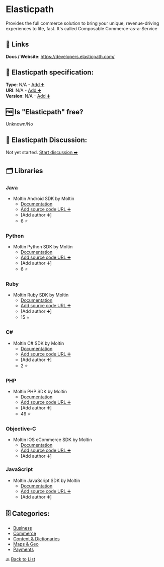 # Elasticpath
Provides the full commerce solution to bring your unique, revenue-driving experiences to life, fast. It's called Composable Commerce-as-a-Service

##  🔗 Links
**Docs / Website**: https://developers.elasticpath.com/

## 🧬 Elasticpath specification:
**Type**: N/A - [Add ➕](https://github.com/apis-list/apis-list/edit/main/apis-list.yaml)  
**URI**: N/A - [Add ➕](https://github.com/apis-list/apis-list/edit/main/apis-list.yaml)  
**Version**: N/A - [Add ➕](https://github.com/apis-list/apis-list/edit/main/apis-list.yaml)

## 🆓 Is "Elasticpath" free?
 Unknown/No 

## 💬 Elasticpath Discussion:
Not yet started. [Start discussion ➡️](https://github.com/apis-list/apis-list/discussions/new)

## 🗂️ Libraries
### Java
- Moltin Android SDK by Moltin
    - [Documentation](https://github.com/moltin/android-sdk)
    - [Add source code URL ➕]()
    - [Add author ➕]
    - 6 ⭐

### Python
- Moltin Python SDK by Moltin
    - [Documentation](https://github.com/moltin/python-sdk)
    - [Add source code URL ➕]()
    - [Add author ➕]
    - 6 ⭐

### Ruby
- Moltin Ruby SDK by Moltin
    - [Documentation](https://github.com/moltin/ruby-sdk)
    - [Add source code URL ➕]()
    - [Add author ➕]
    - 15 ⭐

### C#
- Moltin C# SDK by Moltin
    - [Documentation](https://github.com/moltin/csharp-sdk)
    - [Add source code URL ➕]()
    - [Add author ➕]
    - 2 ⭐

### PHP
- Moltin PHP SDK by Moltin
    - [Documentation](https://github.com/moltin/php-sdk)
    - [Add source code URL ➕]()
    - [Add author ➕]
    - 49 ⭐

### Objective-C
- Moltin iOS eCommerce SDK by Moltin
    - [Documentation](https://moltin.com/ios-ecommerce-sdk)
    - [Add source code URL ➕]()
    - [Add author ➕]

### JavaScript
- Moltin JavaScript SDK by Moltin
    - [Documentation](https://moltin.com/getting-started/js)
    - [Add source code URL ➕]()
    - [Add author ➕]


## 🗄️ Categories:
- [Business](https://github.com/apis-list/apis-list#business-)
- [Commerce](https://github.com/apis-list/apis-list#commerce-)
- [Content & Dictionaries](https://github.com/apis-list/apis-list#content--dictionaries-)
- [Maps & Geo](https://github.com/apis-list/apis-list#maps--geo-)
- [Payments](https://github.com/apis-list/apis-list#payments-)

🔙  [Back to List](https://github.com/apis-list/apis-list)
